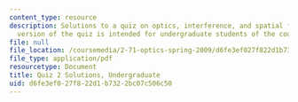 ```yaml
---
content_type: resource
description: Solutions to a quiz on optics, interference, and spatial filtering.  This
  version of the quiz is intended for undergraduate students of the course.
file: null
file_location: /coursemedia/2-71-optics-spring-2009/d6fe3ef027f822d1b7322bc07c506c50_MIT2_71S09_uquiz2_sol.pdf
file_type: application/pdf
resourcetype: Document
title: Quiz 2 Solutions, Undergraduate
uid: d6fe3ef0-27f8-22d1-b732-2bc07c506c50
---
```

